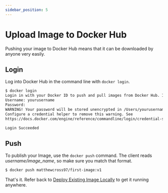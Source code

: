 ```yaml
---
sidebar_position: 5
---
```


# Upload Image to Docker Hub

Pushing your image to Docker Hub means that it can be downloaded by anyone very easily.

## Login

Log into Docker Hub in the command line with `docker login`.

```bash
$ docker login
Login in with your Docker ID to push and pull images from Docker Hub. If you do not have a Docker ID, head over to https://hub.docker.com to create one.
Username: yourusername
Password:
WARNING! Your password will be stored unencrypted in /Users/yourusername/.docker/config.json
Configure a credential helper to remove this warning. See
https://docs.docker.com/engine/reference/commandline/login/credential-store

Login Succeeded
```

## Push

To publish your Image, use the `docker push` command. The client reads *username/image_name*, so make sure you match that format.

```bash
$ docker push matthewcross97/first-image:v1
```

That's it. Refer back to [Deploy Existing Image Locally](03-deploy-existing-image-locally.md) to get it running anywhere.